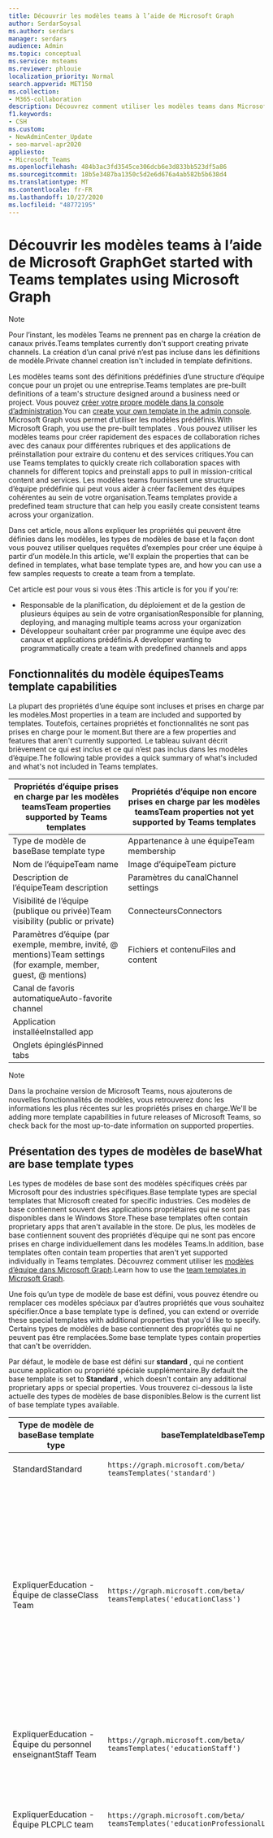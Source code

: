 ```yaml
---
title: Découvrir les modèles teams à l’aide de Microsoft Graph
author: SerdarSoysal
ms.author: serdars
manager: serdars
audience: Admin
ms.topic: conceptual
ms.service: msteams
ms.reviewer: phlouie
localization_priority: Normal
search.appverid: MET150
ms.collection:
- M365-collaboration
description: Découvrez comment utiliser les modèles teams dans Microsoft Graph pour créer des espaces de collaboration avec des canaux pour différentes rubriques et des applications de préinstallation pour fournir du contenu et des services.
f1.keywords:
- CSH
ms.custom:
- NewAdminCenter_Update
- seo-marvel-apr2020
appliesto:
- Microsoft Teams
ms.openlocfilehash: 484b3ac3fd3545ce306dcb6e3d833bb523df5a86
ms.sourcegitcommit: 18b5e3487ba1350c5d2e6d676a4ab582b5b638d4
ms.translationtype: MT
ms.contentlocale: fr-FR
ms.lasthandoff: 10/27/2020
ms.locfileid: "48772195"
---
```

# <a name="get-started-with-teams-templates-using-microsoft-graph"></a><span data-ttu-id="6ae0c-103">Découvrir les modèles teams à l’aide de Microsoft Graph</span><span class="sxs-lookup"><span data-stu-id="6ae0c-103">Get started with Teams templates using Microsoft Graph</span></span>

> [!NOTE]
> <span data-ttu-id="6ae0c-104">Pour l’instant, les modèles Teams ne prennent pas en charge la création de canaux privés.</span><span class="sxs-lookup"><span data-stu-id="6ae0c-104">Teams templates currently don't support creating private channels.</span></span> <span data-ttu-id="6ae0c-105">La création d’un canal privé n’est pas incluse dans les définitions de modèle.</span><span class="sxs-lookup"><span data-stu-id="6ae0c-105">Private channel creation isn't included in template definitions.</span></span>

<span data-ttu-id="6ae0c-106">Les modèles teams sont des définitions prédéfinies d’une structure d’équipe conçue pour un projet ou une entreprise.</span><span class="sxs-lookup"><span data-stu-id="6ae0c-106">Teams templates are pre-built definitions of a team's structure designed around a business need or project.</span></span> <span data-ttu-id="6ae0c-107">Vous pouvez [créer votre propre modèle dans la console d’administration](get-started-with-teams-templates-in-the-admin-console.md).</span><span class="sxs-lookup"><span data-stu-id="6ae0c-107">You can [create your own template in the admin console](get-started-with-teams-templates-in-the-admin-console.md).</span></span> <span data-ttu-id="6ae0c-108">Microsoft Graph vous permet d’utiliser les modèles prédéfinis.</span><span class="sxs-lookup"><span data-stu-id="6ae0c-108">With Microsoft Graph, you use the pre-built templates .</span></span> <span data-ttu-id="6ae0c-109">Vous pouvez utiliser les modèles teams pour créer rapidement des espaces de collaboration riches avec des canaux pour différentes rubriques et des applications de préinstallation pour extraire du contenu et des services critiques.</span><span class="sxs-lookup"><span data-stu-id="6ae0c-109">You can use Teams templates to quickly create rich collaboration spaces with channels for different topics and preinstall apps to pull in mission-critical content and services.</span></span> <span data-ttu-id="6ae0c-110">Les modèles teams fournissent une structure d’équipe prédéfinie qui peut vous aider à créer facilement des équipes cohérentes au sein de votre organisation.</span><span class="sxs-lookup"><span data-stu-id="6ae0c-110">Teams templates provide a predefined team structure that can help you easily create consistent teams across your organization.</span></span>

<span data-ttu-id="6ae0c-111">Dans cet article, nous allons expliquer les propriétés qui peuvent être définies dans les modèles, les types de modèles de base et la façon dont vous pouvez utiliser quelques requêtes d’exemples pour créer une équipe à partir d’un modèle.</span><span class="sxs-lookup"><span data-stu-id="6ae0c-111">In this article, we'll explain the properties that can be defined in templates, what base template types are, and how you can use a few samples requests to create a team from a template.</span></span>

<span data-ttu-id="6ae0c-112">Cet article est pour vous si vous êtes :</span><span class="sxs-lookup"><span data-stu-id="6ae0c-112">This article is for you if you're:</span></span>

- <span data-ttu-id="6ae0c-113">Responsable de la planification, du déploiement et de la gestion de plusieurs équipes au sein de votre organisation</span><span class="sxs-lookup"><span data-stu-id="6ae0c-113">Responsible for planning, deploying, and managing multiple teams across your organization</span></span><br>
- <span data-ttu-id="6ae0c-114">Développeur souhaitant créer par programme une équipe avec des canaux et applications prédéfinis.</span><span class="sxs-lookup"><span data-stu-id="6ae0c-114">A developer wanting to programmatically create a team with predefined channels and apps</span></span>

## <a name="teams-template-capabilities"></a><span data-ttu-id="6ae0c-115">Fonctionnalités du modèle équipes</span><span class="sxs-lookup"><span data-stu-id="6ae0c-115">Teams template capabilities</span></span>

<span data-ttu-id="6ae0c-116">La plupart des propriétés d’une équipe sont incluses et prises en charge par les modèles.</span><span class="sxs-lookup"><span data-stu-id="6ae0c-116">Most properties in a team are included and supported by templates.</span></span> <span data-ttu-id="6ae0c-117">Toutefois, certaines propriétés et fonctionnalités ne sont pas prises en charge pour le moment.</span><span class="sxs-lookup"><span data-stu-id="6ae0c-117">But there are a few properties and features that aren't currently supported.</span></span> <span data-ttu-id="6ae0c-118">Le tableau suivant décrit brièvement ce qui est inclus et ce qui n’est pas inclus dans les modèles d’équipe.</span><span class="sxs-lookup"><span data-stu-id="6ae0c-118">The following table provides a quick summary of what's included and what's not included in Teams templates.</span></span>

| <span data-ttu-id="6ae0c-119">**Propriétés d’équipe prises en charge par les modèles teams**</span><span class="sxs-lookup"><span data-stu-id="6ae0c-119">**Team properties supported by Teams templates**</span></span> | <span data-ttu-id="6ae0c-120">**Propriétés d’équipe non encore prises en charge par les modèles teams**</span><span class="sxs-lookup"><span data-stu-id="6ae0c-120">**Team properties not yet supported by Teams templates**</span></span> |
| ------------------------------------------------ | -------------------------------------------------------- |
| <span data-ttu-id="6ae0c-121">Type de modèle de base</span><span class="sxs-lookup"><span data-stu-id="6ae0c-121">Base template type</span></span> | <span data-ttu-id="6ae0c-122">Appartenance à une équipe</span><span class="sxs-lookup"><span data-stu-id="6ae0c-122">Team membership</span></span> |
| <span data-ttu-id="6ae0c-123">Nom de l’équipe</span><span class="sxs-lookup"><span data-stu-id="6ae0c-123">Team name</span></span> | <span data-ttu-id="6ae0c-124">Image d’équipe</span><span class="sxs-lookup"><span data-stu-id="6ae0c-124">Team picture</span></span> |
| <span data-ttu-id="6ae0c-125">Description de l’équipe</span><span class="sxs-lookup"><span data-stu-id="6ae0c-125">Team description</span></span> | <span data-ttu-id="6ae0c-126">Paramètres du canal</span><span class="sxs-lookup"><span data-stu-id="6ae0c-126">Channel settings</span></span> |
| <span data-ttu-id="6ae0c-127">Visibilité de l’équipe (publique ou privée)</span><span class="sxs-lookup"><span data-stu-id="6ae0c-127">Team visibility (public or private)</span></span> | <span data-ttu-id="6ae0c-128">Connecteurs</span><span class="sxs-lookup"><span data-stu-id="6ae0c-128">Connectors</span></span> |
| <span data-ttu-id="6ae0c-129">Paramètres d’équipe (par exemple, membre, invité, @ mentions)</span><span class="sxs-lookup"><span data-stu-id="6ae0c-129">Team settings (for example, member, guest, @ mentions)</span></span> | <span data-ttu-id="6ae0c-130">Fichiers et contenu</span><span class="sxs-lookup"><span data-stu-id="6ae0c-130">Files and content</span></span> |
| <span data-ttu-id="6ae0c-131">Canal de favoris automatique</span><span class="sxs-lookup"><span data-stu-id="6ae0c-131">Auto-favorite channel</span></span> | |
| <span data-ttu-id="6ae0c-132">Application installée</span><span class="sxs-lookup"><span data-stu-id="6ae0c-132">Installed app</span></span> | |
| <span data-ttu-id="6ae0c-133">Onglets épinglés</span><span class="sxs-lookup"><span data-stu-id="6ae0c-133">Pinned tabs</span></span> | |

> [!NOTE]
> <span data-ttu-id="6ae0c-134">Dans la prochaine version de Microsoft Teams, nous ajouterons de nouvelles fonctionnalités de modèles, vous retrouverez donc les informations les plus récentes sur les propriétés prises en charge.</span><span class="sxs-lookup"><span data-stu-id="6ae0c-134">We'll be adding more template capabilities in future releases of Microsoft Teams, so check back for the most up-to-date information on supported properties.</span></span>

## <a name="what-are-base-template-types"></a><span data-ttu-id="6ae0c-135">Présentation des types de modèles de base</span><span class="sxs-lookup"><span data-stu-id="6ae0c-135">What are base template types</span></span>

<span data-ttu-id="6ae0c-136">Les types de modèles de base sont des modèles spécifiques créés par Microsoft pour des industries spécifiques.</span><span class="sxs-lookup"><span data-stu-id="6ae0c-136">Base template types are special templates that Microsoft created for specific industries.</span></span> <span data-ttu-id="6ae0c-137">Ces modèles de base contiennent souvent des applications propriétaires qui ne sont pas disponibles dans le Windows Store.</span><span class="sxs-lookup"><span data-stu-id="6ae0c-137">These base templates often contain proprietary apps that aren't available in the store.</span></span> <span data-ttu-id="6ae0c-138">De plus, les modèles de base contiennent souvent des propriétés d’équipe qui ne sont pas encore prises en charge individuellement dans les modèles Teams.</span><span class="sxs-lookup"><span data-stu-id="6ae0c-138">In addition, base templates often contain team properties that aren't yet supported individually in Teams templates.</span></span> <span data-ttu-id="6ae0c-139">Découvrez comment utiliser les [modèles d’équipe dans Microsoft Graph](get-started-with-teams-templates.md).</span><span class="sxs-lookup"><span data-stu-id="6ae0c-139">Learn how to use the [team templates in Microsoft Graph](get-started-with-teams-templates.md).</span></span>

<span data-ttu-id="6ae0c-140">Une fois qu’un type de modèle de base est défini, vous pouvez étendre ou remplacer ces modèles spéciaux par d’autres propriétés que vous souhaitez spécifier.</span><span class="sxs-lookup"><span data-stu-id="6ae0c-140">Once a base template type is defined, you can extend or override these special templates with additional properties that you'd like to specify.</span></span> <span data-ttu-id="6ae0c-141">Certains types de modèles de base contiennent des propriétés qui ne peuvent pas être remplacées.</span><span class="sxs-lookup"><span data-stu-id="6ae0c-141">Some base template types contain properties that can't be overridden.</span></span>

<span data-ttu-id="6ae0c-142">Par défaut, le modèle de base est défini sur **standard** , qui ne contient aucune application ou propriété spéciale supplémentaire.</span><span class="sxs-lookup"><span data-stu-id="6ae0c-142">By default the base template is set to **Standard** , which doesn't contain any additional proprietary apps or special properties.</span></span> <span data-ttu-id="6ae0c-143">Vous trouverez ci-dessous la liste actuelle des types de modèles de base disponibles.</span><span class="sxs-lookup"><span data-stu-id="6ae0c-143">Below is the current list of base template types available.</span></span>

| <span data-ttu-id="6ae0c-144">Type de modèle de base</span><span class="sxs-lookup"><span data-stu-id="6ae0c-144">Base template type</span></span> | <span data-ttu-id="6ae0c-145">baseTemplateId</span><span class="sxs-lookup"><span data-stu-id="6ae0c-145">baseTemplateId</span></span> | <span data-ttu-id="6ae0c-146">Propriétés fournies avec ce modèle de base</span><span class="sxs-lookup"><span data-stu-id="6ae0c-146">Properties that come with this base template</span></span> |
| ------------------ | -------------- | ----------------------------------------------------- |
| <span data-ttu-id="6ae0c-147">Standard</span><span class="sxs-lookup"><span data-stu-id="6ae0c-147">Standard</span></span> | `https://graph.microsoft.com/beta/`<br>`teamsTemplates('standard')` | <span data-ttu-id="6ae0c-148">Aucune application et aucune propriété supplémentaires</span><span class="sxs-lookup"><span data-stu-id="6ae0c-148">No additional apps and properties</span></span> |
| <span data-ttu-id="6ae0c-149">Expliquer</span><span class="sxs-lookup"><span data-stu-id="6ae0c-149">Education -</span></span><br><span data-ttu-id="6ae0c-150">Équipe de classe</span><span class="sxs-lookup"><span data-stu-id="6ae0c-150">Class Team</span></span> | `https://graph.microsoft.com/beta/`<br>`teamsTemplates('educationClass')` | <span data-ttu-id="6ae0c-151">Logiciels</span><span class="sxs-lookup"><span data-stu-id="6ae0c-151">Apps:</span></span><ul><li><span data-ttu-id="6ae0c-152">Bloc-notes OneNote pour la classe (épinglé à l’onglet **général** )</span><span class="sxs-lookup"><span data-stu-id="6ae0c-152">OneNote Class Notebook (pinned to the **General** tab)</span></span> </li><li><span data-ttu-id="6ae0c-153">Application devoirs (épinglée à l’onglet **général** )</span><span class="sxs-lookup"><span data-stu-id="6ae0c-153">Assignments app (pinned to the **General** tab)</span></span></li></ul> <span data-ttu-id="6ae0c-154">Propriétés d’équipe :</span><span class="sxs-lookup"><span data-stu-id="6ae0c-154">Team properties:</span></span><ul><li><span data-ttu-id="6ae0c-155">Visibilité de l’équipe définie sur **HiddenMembership** (ne peut pas être substitué)</span><span class="sxs-lookup"><span data-stu-id="6ae0c-155">Team visibility set to **HiddenMembership** (cannot be overridden)</span></span></li></ul> |
| <span data-ttu-id="6ae0c-156">Expliquer</span><span class="sxs-lookup"><span data-stu-id="6ae0c-156">Education -</span></span><br><span data-ttu-id="6ae0c-157">Équipe du personnel enseignant</span><span class="sxs-lookup"><span data-stu-id="6ae0c-157">Staff Team</span></span> | `https://graph.microsoft.com/beta/`<br>`teamsTemplates('educationStaff')` | <span data-ttu-id="6ae0c-158">Logiciels</span><span class="sxs-lookup"><span data-stu-id="6ae0c-158">Apps:</span></span><ul><li><span data-ttu-id="6ae0c-159">Carnet de notes OneNote du personnel enseignant (ajouté à l’onglet **général** )</span><span class="sxs-lookup"><span data-stu-id="6ae0c-159">OneNote Staff Notebook (pinned to the **General** tab)</span></span></li></ul> |
|<span data-ttu-id="6ae0c-160">Expliquer</span><span class="sxs-lookup"><span data-stu-id="6ae0c-160">Education -</span></span><br><span data-ttu-id="6ae0c-161">Équipe PLC</span><span class="sxs-lookup"><span data-stu-id="6ae0c-161">PLC team</span></span> |`https://graph.microsoft.com/beta/`<br>`teamsTemplates('educationProfessionalLearningCommunity')` | <span data-ttu-id="6ae0c-162">Logiciels</span><span class="sxs-lookup"><span data-stu-id="6ae0c-162">Apps:</span></span><ul><li><span data-ttu-id="6ae0c-163">Bloc-notes OneNote PLC (épinglé à l’onglet **général** )</span><span class="sxs-lookup"><span data-stu-id="6ae0c-163">OneNote PLC Notebook (pinned to the **General** tab)</span></span></ul></li>|
| <span data-ttu-id="6ae0c-164">Revendeur</span><span class="sxs-lookup"><span data-stu-id="6ae0c-164">Retail -</span></span><br><span data-ttu-id="6ae0c-165">Boutique d’applications</span><span class="sxs-lookup"><span data-stu-id="6ae0c-165">Store</span></span> | `https://graph.microsoft.com/beta/`<br>`teamsTemplates('retailStore')` | <span data-ttu-id="6ae0c-166">Canaux</span><span class="sxs-lookup"><span data-stu-id="6ae0c-166">Channels:</span></span><ul><li><span data-ttu-id="6ae0c-167">Remise du Shift</span><span class="sxs-lookup"><span data-stu-id="6ae0c-167">Shift handoff</span></span></li><li><span data-ttu-id="6ae0c-168">LMS</span><span class="sxs-lookup"><span data-stu-id="6ae0c-168">Learning</span></span></li></ul><span data-ttu-id="6ae0c-169">Propriétés d’équipe</span><span class="sxs-lookup"><span data-stu-id="6ae0c-169">Team properties</span></span><ul><li><span data-ttu-id="6ae0c-170">Visibilité de l’équipe définie sur publique</span><span class="sxs-lookup"><span data-stu-id="6ae0c-170">Team visibility set to Public</span></span></li></ul><span data-ttu-id="6ae0c-171">Autorisations des membres</span><span class="sxs-lookup"><span data-stu-id="6ae0c-171">Member permissions</span></span><ul><li><span data-ttu-id="6ae0c-172">Empêcher les membres de créer, de mettre à jour ou de supprimer des canaux</span><span class="sxs-lookup"><span data-stu-id="6ae0c-172">Prevent members from creating, updating, or removing channels</span></span></li><li><span data-ttu-id="6ae0c-173">Empêcher les membres d’ajouter ou de supprimer des applications</span><span class="sxs-lookup"><span data-stu-id="6ae0c-173">Prevent members from adding or removing apps</span></span></li><li><span data-ttu-id="6ae0c-174">Empêcher les membres de créer, de mettre à jour ou de supprimer des connecteurs</span><span class="sxs-lookup"><span data-stu-id="6ae0c-174">Prevent members from creating, updating, or removing connectors</span></span></li></ul> |
| <span data-ttu-id="6ae0c-175">Revendeur</span><span class="sxs-lookup"><span data-stu-id="6ae0c-175">Retail -</span></span><br><span data-ttu-id="6ae0c-176">Collaboration avec les responsables</span><span class="sxs-lookup"><span data-stu-id="6ae0c-176">Manager collaboration</span></span> | `https://graph.microsoft.com/beta/`<br>`teamsTemplates('retailManagerCollaboration')` | <span data-ttu-id="6ae0c-177">Canaux</span><span class="sxs-lookup"><span data-stu-id="6ae0c-177">Channels:</span></span><ul><li><span data-ttu-id="6ae0c-178">LMS</span><span class="sxs-lookup"><span data-stu-id="6ae0c-178">Learning</span></span></li><li><span data-ttu-id="6ae0c-179">Opérations</span><span class="sxs-lookup"><span data-stu-id="6ae0c-179">Operations</span></span></li></ul><span data-ttu-id="6ae0c-180">Propriétés d’équipe :</span><span class="sxs-lookup"><span data-stu-id="6ae0c-180">Team properties:</span></span><ul><li><span data-ttu-id="6ae0c-181">Visibilité de l’équipe définie sur privée</span><span class="sxs-lookup"><span data-stu-id="6ae0c-181">Team visibility set to Private</span></span></li></ul><span data-ttu-id="6ae0c-182">Autorisations des membres :</span><span class="sxs-lookup"><span data-stu-id="6ae0c-182">Member permissions:</span></span><ul><li><span data-ttu-id="6ae0c-183">Empêcher les membres de créer, de mettre à jour ou de supprimer des canaux</span><span class="sxs-lookup"><span data-stu-id="6ae0c-183">Prevent members from creating, updating, or removing channels</span></span></li><li><span data-ttu-id="6ae0c-184">Empêcher les membres d’ajouter ou de supprimer des applications</span><span class="sxs-lookup"><span data-stu-id="6ae0c-184">Prevent members from adding or removing apps</span></span></li><li><span data-ttu-id="6ae0c-185">Empêcher les membres de créer, de mettre à jour ou de supprimer des connecteurs</span><span class="sxs-lookup"><span data-stu-id="6ae0c-185">Prevent members from creating, updating, or removing connectors</span></span></li></ul>|
| <span data-ttu-id="6ae0c-186">Organisme</span><span class="sxs-lookup"><span data-stu-id="6ae0c-186">Healthcare -</span></span><br><span data-ttu-id="6ae0c-187">Rétrocompatibles</span><span class="sxs-lookup"><span data-stu-id="6ae0c-187">Ward</span></span> |`https://graph.microsoft.com/beta/`<br>`teamsTemplates('healthcareWard')` |<span data-ttu-id="6ae0c-188">Canaux</span><span class="sxs-lookup"><span data-stu-id="6ae0c-188">Channels:</span></span> <ul><li><span data-ttu-id="6ae0c-189">Annonces\*</span><span class="sxs-lookup"><span data-stu-id="6ae0c-189">Announcements\*</span></span></li><li><span data-ttu-id="6ae0c-190">Huddles\*</span><span class="sxs-lookup"><span data-stu-id="6ae0c-190">Huddles\*</span></span></li><li><span data-ttu-id="6ae0c-191">Négative</span><span class="sxs-lookup"><span data-stu-id="6ae0c-191">Rounds</span></span></li><li><span data-ttu-id="6ae0c-192">Spécifient\*</span><span class="sxs-lookup"><span data-stu-id="6ae0c-192">Staffing\*</span></span></li><li><span data-ttu-id="6ae0c-193">Formation\*</span><span class="sxs-lookup"><span data-stu-id="6ae0c-193">Training\*</span></span></li></ul><span data-ttu-id="6ae0c-194">\*Canaux favoris automatiquement</span><span class="sxs-lookup"><span data-stu-id="6ae0c-194">\*Auto-favorited channels</span></span> |
|<span data-ttu-id="6ae0c-195">Organisme</span><span class="sxs-lookup"><span data-stu-id="6ae0c-195">Healthcare -</span></span><br><span data-ttu-id="6ae0c-196">Hôpital</span><span class="sxs-lookup"><span data-stu-id="6ae0c-196">Hospital</span></span> | `https://graph.microsoft.com/beta/`<br>`teamsTemplates('healthcareHospital')` |<span data-ttu-id="6ae0c-197">Canaux</span><span class="sxs-lookup"><span data-stu-id="6ae0c-197">Channels:</span></span><ul><li><span data-ttu-id="6ae0c-198">Annonces\*</span><span class="sxs-lookup"><span data-stu-id="6ae0c-198">Announcements\*</span></span></li><li><span data-ttu-id="6ae0c-199">Conformité\*</span><span class="sxs-lookup"><span data-stu-id="6ae0c-199">Compliance\*</span></span></li><li><span data-ttu-id="6ae0c-200">Privatives de Troie</span><span class="sxs-lookup"><span data-stu-id="6ae0c-200">Custodial</span></span></li><li><span data-ttu-id="6ae0c-201">Ressources humaines</span><span class="sxs-lookup"><span data-stu-id="6ae0c-201">Human Resources</span></span></li></li><li><span data-ttu-id="6ae0c-202">Pharmaceutiques</span><span class="sxs-lookup"><span data-stu-id="6ae0c-202">Pharmacy</span></span></li></ul><span data-ttu-id="6ae0c-203">\*Canal avec favoris automatique</span><span class="sxs-lookup"><span data-stu-id="6ae0c-203">\*Auto-favorited channel</span></span>|
|||


<span data-ttu-id="6ae0c-204">Utilisez les modèles suivants pour créer des équipes dans le client Microsoft Teams, ainsi que dans Microsoft Graph.</span><span class="sxs-lookup"><span data-stu-id="6ae0c-204">Use the following templates to create teams in both the Teams client as well as Microsoft Graph.</span></span>


| <span data-ttu-id="6ae0c-205">Type de modèle de base</span><span class="sxs-lookup"><span data-stu-id="6ae0c-205">Base template type</span></span> | <span data-ttu-id="6ae0c-206">baseTemplateId</span><span class="sxs-lookup"><span data-stu-id="6ae0c-206">baseTemplateId</span></span> | <span data-ttu-id="6ae0c-207">Propriétés fournies avec ce modèle de base</span><span class="sxs-lookup"><span data-stu-id="6ae0c-207">Properties that come with this base template</span></span> |
| ------------------ | -------------- | ----------------------------------------------------- |
| <span data-ttu-id="6ae0c-208">Adopter Office 365</span><span class="sxs-lookup"><span data-stu-id="6ae0c-208">Adopt Office 365</span></span> |`com.microsoft.teams.template.`<br>`AdoptOffice365`|  <span data-ttu-id="6ae0c-209">Canaux</span><span class="sxs-lookup"><span data-stu-id="6ae0c-209">Channels:</span></span> <ul><li><span data-ttu-id="6ae0c-210">Général</span><span class="sxs-lookup"><span data-stu-id="6ae0c-210">General</span></span></li> <li><span data-ttu-id="6ae0c-211">Annonces</span><span class="sxs-lookup"><span data-stu-id="6ae0c-211">Announcements</span></span></li> <li><span data-ttu-id="6ae0c-212">Coin des champions</span><span class="sxs-lookup"><span data-stu-id="6ae0c-212">Champions corner</span></span></li> <li><span data-ttu-id="6ae0c-213">Formulaires d’équipe</span><span class="sxs-lookup"><span data-stu-id="6ae0c-213">Team forms</span></span></li></ul> <span data-ttu-id="6ae0c-214">Logiciels</span><span class="sxs-lookup"><span data-stu-id="6ae0c-214">Apps:</span></span> <ul><li><span data-ttu-id="6ae0c-215">Wiki</span><span class="sxs-lookup"><span data-stu-id="6ae0c-215">Wiki</span></span></li>  <li><span data-ttu-id="6ae0c-216">Calendrier</span><span class="sxs-lookup"><span data-stu-id="6ae0c-216">Calendar</span></span></li> |
| <span data-ttu-id="6ae0c-217">Gérer un projet</span><span class="sxs-lookup"><span data-stu-id="6ae0c-217">Manage a project</span></span> |`com.microsoft.teams.template.`<br>`ManageAProject`| <span data-ttu-id="6ae0c-218">Canaux</span><span class="sxs-lookup"><span data-stu-id="6ae0c-218">Channels:</span></span> <ul><li><span data-ttu-id="6ae0c-219">Général</span><span class="sxs-lookup"><span data-stu-id="6ae0c-219">General</span></span></li> <li><span data-ttu-id="6ae0c-220">Annonces</span><span class="sxs-lookup"><span data-stu-id="6ae0c-220">Announcements</span></span></li> <li><span data-ttu-id="6ae0c-221">Ressources</span><span class="sxs-lookup"><span data-stu-id="6ae0c-221">Resources</span></span></li> <li><span data-ttu-id="6ae0c-222">Planification</span><span class="sxs-lookup"><span data-stu-id="6ae0c-222">Planning</span></span></li></ul> <span data-ttu-id="6ae0c-223">Logiciels</span><span class="sxs-lookup"><span data-stu-id="6ae0c-223">Apps:</span></span><ul><li><span data-ttu-id="6ae0c-224">Wiki</span><span class="sxs-lookup"><span data-stu-id="6ae0c-224">Wiki</span></span></li><li><span data-ttu-id="6ae0c-225">OneNote</span><span class="sxs-lookup"><span data-stu-id="6ae0c-225">OneNote</span></span></li></ul> |
| <span data-ttu-id="6ae0c-226">Gérer un événement</span><span class="sxs-lookup"><span data-stu-id="6ae0c-226">Manage an event</span></span>|`com.microsoft.teams.template.`<br>`ManageAnEvent` | <span data-ttu-id="6ae0c-227">Canaux</span><span class="sxs-lookup"><span data-stu-id="6ae0c-227">Channels:</span></span> <ul><li><span data-ttu-id="6ae0c-228">Général</span><span class="sxs-lookup"><span data-stu-id="6ae0c-228">General</span></span></li> <li><span data-ttu-id="6ae0c-229">Annonces</span><span class="sxs-lookup"><span data-stu-id="6ae0c-229">Announcements</span></span></li> <li><span data-ttu-id="6ae0c-230">Budget</span><span class="sxs-lookup"><span data-stu-id="6ae0c-230">Budget</span></span></li> <li><span data-ttu-id="6ae0c-231">Contenu</span><span class="sxs-lookup"><span data-stu-id="6ae0c-231">Content</span></span></li><li><span data-ttu-id="6ae0c-232">Logistique</span><span class="sxs-lookup"><span data-stu-id="6ae0c-232">Logistics</span></span></li> <li><span data-ttu-id="6ae0c-233">Planification</span><span class="sxs-lookup"><span data-stu-id="6ae0c-233">Planning</span></span></li> <li> <span data-ttu-id="6ae0c-234">Marketing et PR</span><span class="sxs-lookup"><span data-stu-id="6ae0c-234">Marketing and PR</span></span></li></ul> <span data-ttu-id="6ae0c-235">Logiciels</span><span class="sxs-lookup"><span data-stu-id="6ae0c-235">Apps:</span></span><ul><li><span data-ttu-id="6ae0c-236">Wiki</span><span class="sxs-lookup"><span data-stu-id="6ae0c-236">Wiki</span></span></li><li><span data-ttu-id="6ae0c-237">Associates</span><span class="sxs-lookup"><span data-stu-id="6ae0c-237">Website</span></span></li> <li><span data-ttu-id="6ae0c-238">YouTube</span><span class="sxs-lookup"><span data-stu-id="6ae0c-238">YouTube</span></span></li> <li><span data-ttu-id="6ae0c-239">Planificateur</span><span class="sxs-lookup"><span data-stu-id="6ae0c-239">Planner</span></span></li> <li><span data-ttu-id="6ae0c-240">OneNote</span><span class="sxs-lookup"><span data-stu-id="6ae0c-240">OneNote</span></span></li></ul> |
|<span data-ttu-id="6ae0c-241">Utilisateurs intégrés</span><span class="sxs-lookup"><span data-stu-id="6ae0c-241">Onboard employees</span></span>|`com.microsoft.teams.template.`<br>`OnboardEmployees` | <span data-ttu-id="6ae0c-242">Canaux</span><span class="sxs-lookup"><span data-stu-id="6ae0c-242">Channels:</span></span> <ul><li><span data-ttu-id="6ae0c-243">Général</span><span class="sxs-lookup"><span data-stu-id="6ae0c-243">General</span></span></li> <li><span data-ttu-id="6ae0c-244">Annonces</span><span class="sxs-lookup"><span data-stu-id="6ae0c-244">Announcements</span></span></li> <li><span data-ttu-id="6ae0c-245">Discussions des employés</span><span class="sxs-lookup"><span data-stu-id="6ae0c-245">Employee chat</span></span></li> <li><span data-ttu-id="6ae0c-246">Formation</span><span class="sxs-lookup"><span data-stu-id="6ae0c-246">Training</span></span></li></ul><span data-ttu-id="6ae0c-247">Logiciels</span><span class="sxs-lookup"><span data-stu-id="6ae0c-247">Apps:</span></span><ul><li><span data-ttu-id="6ae0c-248">Wiki</span><span class="sxs-lookup"><span data-stu-id="6ae0c-248">Wiki</span></span></li><li><span data-ttu-id="6ae0c-249">Civile</span><span class="sxs-lookup"><span data-stu-id="6ae0c-249">Communities</span></span></li></ul>|
|<span data-ttu-id="6ae0c-250">Organiser le support technique</span><span class="sxs-lookup"><span data-stu-id="6ae0c-250">Organize help desk</span></span>| `com.microsoft.teams.template.`<br>`OrganizeHelpDesk`|<span data-ttu-id="6ae0c-251">Canaux</span><span class="sxs-lookup"><span data-stu-id="6ae0c-251">Channels:</span></span><ul><li><span data-ttu-id="6ae0c-252">Général</span><span class="sxs-lookup"><span data-stu-id="6ae0c-252">General</span></span></li><li><span data-ttu-id="6ae0c-253">Annonces</span><span class="sxs-lookup"><span data-stu-id="6ae0c-253">Announcements</span></span></li><li><span data-ttu-id="6ae0c-254">FAQ</span><span class="sxs-lookup"><span data-stu-id="6ae0c-254">FAQ</span></span></li></ul><span data-ttu-id="6ae0c-255">Logiciels</span><span class="sxs-lookup"><span data-stu-id="6ae0c-255">Apps:</span></span><ul><li><span data-ttu-id="6ae0c-256">Wiki</span><span class="sxs-lookup"><span data-stu-id="6ae0c-256">Wiki</span></span></li><li><span data-ttu-id="6ae0c-257">OneNote</span><span class="sxs-lookup"><span data-stu-id="6ae0c-257">OneNote</span></span></li></ul> |
| <span data-ttu-id="6ae0c-258">Collaborer sur les soins du patient</span><span class="sxs-lookup"><span data-stu-id="6ae0c-258">Collaborate on patient care</span></span>| `healthcareWard `| <span data-ttu-id="6ae0c-259">Canaux</span><span class="sxs-lookup"><span data-stu-id="6ae0c-259">Channels:</span></span><ul><li><span data-ttu-id="6ae0c-260">Général</span><span class="sxs-lookup"><span data-stu-id="6ae0c-260">General</span></span></li><li><span data-ttu-id="6ae0c-261">Annonces</span><span class="sxs-lookup"><span data-stu-id="6ae0c-261">Announcements</span></span></li><li><span data-ttu-id="6ae0c-262">Huddles</span><span class="sxs-lookup"><span data-stu-id="6ae0c-262">Huddles</span></span></li><li><span data-ttu-id="6ae0c-263">Négative</span><span class="sxs-lookup"><span data-stu-id="6ae0c-263">Rounds</span></span></li><li><span data-ttu-id="6ae0c-264">Spécifient</span><span class="sxs-lookup"><span data-stu-id="6ae0c-264">Staffing</span></span></li><li><span data-ttu-id="6ae0c-265">Formation</span><span class="sxs-lookup"><span data-stu-id="6ae0c-265">Training</span></span></li></ul> <span data-ttu-id="6ae0c-266">Logiciels</span><span class="sxs-lookup"><span data-stu-id="6ae0c-266">Apps:</span></span> <ul><li><span data-ttu-id="6ae0c-267">Wiki</span><span class="sxs-lookup"><span data-stu-id="6ae0c-267">Wiki</span></span></li>|
| <span data-ttu-id="6ae0c-268">Collaborer sur une crise générale ou un événement</span><span class="sxs-lookup"><span data-stu-id="6ae0c-268">Collaborate on global crisis or event</span></span> |`com.microsoft.teams.template.`<br>`CollaborateOnAGlobalCrisisOrEvent`| <span data-ttu-id="6ae0c-269">Canaux</span><span class="sxs-lookup"><span data-stu-id="6ae0c-269">Channels:</span></span> <ul><li><span data-ttu-id="6ae0c-270">Général</span><span class="sxs-lookup"><span data-stu-id="6ae0c-270">General</span></span><li><span data-ttu-id="6ae0c-271">Annonces</span><span class="sxs-lookup"><span data-stu-id="6ae0c-271">Announcements</span></span></li><li><span data-ttu-id="6ae0c-272">Actualité du monde</span><span class="sxs-lookup"><span data-stu-id="6ae0c-272">World news</span></span></li><li><span data-ttu-id="6ae0c-273">Continuité de l’activité</span><span class="sxs-lookup"><span data-stu-id="6ae0c-273">Business continuity</span></span></li><li><span data-ttu-id="6ae0c-274">Travail distant</span><span class="sxs-lookup"><span data-stu-id="6ae0c-274">Remote working</span></span></li><li><span data-ttu-id="6ae0c-275">Commes internes</span><span class="sxs-lookup"><span data-stu-id="6ae0c-275">Internal comms</span></span></li><li><span data-ttu-id="6ae0c-276">Commes externes</span><span class="sxs-lookup"><span data-stu-id="6ae0c-276">External comms</span></span></li><li><span data-ttu-id="6ae0c-277">Réclamations de clients</span><span class="sxs-lookup"><span data-stu-id="6ae0c-277">Customer complaints</span></span></li><li><span data-ttu-id="6ae0c-278">Complimenter</span><span class="sxs-lookup"><span data-stu-id="6ae0c-278">Kudos</span></span></li><li><span data-ttu-id="6ae0c-279">Mise à jour de la direction</span><span class="sxs-lookup"><span data-stu-id="6ae0c-279">Executive update</span></span></li></ul><span data-ttu-id="6ae0c-280">Logiciels</span><span class="sxs-lookup"><span data-stu-id="6ae0c-280">Apps:</span></span> <ul><li><span data-ttu-id="6ae0c-281">Éloge</span><span class="sxs-lookup"><span data-stu-id="6ae0c-281">Praise</span></span></li><li><span data-ttu-id="6ae0c-282">Wiki</span><span class="sxs-lookup"><span data-stu-id="6ae0c-282">Wiki</span></span></li><li><span data-ttu-id="6ae0c-283">Associates</span><span class="sxs-lookup"><span data-stu-id="6ae0c-283">Website</span></span></li></ul>|
|<span data-ttu-id="6ae0c-284">Collaborer au sein d’une succursale bancaire</span><span class="sxs-lookup"><span data-stu-id="6ae0c-284">Collaborate within a bank branch</span></span>| `com.microsoft.teams.template.`<br>`CollaborateWithinABankBranch `|<span data-ttu-id="6ae0c-285">Canaux</span><span class="sxs-lookup"><span data-stu-id="6ae0c-285">Channels:</span></span> <ul><li><span data-ttu-id="6ae0c-286">Général</span><span class="sxs-lookup"><span data-stu-id="6ae0c-286">General</span></span><li><span data-ttu-id="6ae0c-287">Annonces</span><span class="sxs-lookup"><span data-stu-id="6ae0c-287">Announcements</span></span></li><li><span data-ttu-id="6ae0c-288">Huddles</span><span class="sxs-lookup"><span data-stu-id="6ae0c-288">Huddles</span></span></li><li><span data-ttu-id="6ae0c-289">Réunions des clients</span><span class="sxs-lookup"><span data-stu-id="6ae0c-289">Customer meetings</span></span></li><li><span data-ttu-id="6ae0c-290">Conseils</span><span class="sxs-lookup"><span data-stu-id="6ae0c-290">Coaching</span></span></li><li><span data-ttu-id="6ae0c-291">Développement de compétences</span><span class="sxs-lookup"><span data-stu-id="6ae0c-291">Skills development</span></span></li><li><span data-ttu-id="6ae0c-292">Traitement des prêts</span><span class="sxs-lookup"><span data-stu-id="6ae0c-292">Loan processing</span></span></li><li><span data-ttu-id="6ae0c-293">Réclamations de clients</span><span class="sxs-lookup"><span data-stu-id="6ae0c-293">Customer complaints</span></span></li><li><span data-ttu-id="6ae0c-294">Complimenter</span><span class="sxs-lookup"><span data-stu-id="6ae0c-294">Kudos</span></span></li><li><span data-ttu-id="6ae0c-295">Outils amusants</span><span class="sxs-lookup"><span data-stu-id="6ae0c-295">Fun stuff</span></span></li><li><span data-ttu-id="6ae0c-296">Conformité</span><span class="sxs-lookup"><span data-stu-id="6ae0c-296">Compliance</span></span></li></ul>|
|<span data-ttu-id="6ae0c-297">Coordonnées de la réponse d’incident</span><span class="sxs-lookup"><span data-stu-id="6ae0c-297">Coordinate incident response</span></span>| `com.microsoft.teams.template.`<br>`CoordinateIncidentResponse`|<span data-ttu-id="6ae0c-298">Canaux</span><span class="sxs-lookup"><span data-stu-id="6ae0c-298">Channels:</span></span> <ul><li><span data-ttu-id="6ae0c-299">Général</span><span class="sxs-lookup"><span data-stu-id="6ae0c-299">General</span></span><li><span data-ttu-id="6ae0c-300">Annonces</span><span class="sxs-lookup"><span data-stu-id="6ae0c-300">Announcements</span></span></li><li><span data-ttu-id="6ae0c-301">Logistique</span><span class="sxs-lookup"><span data-stu-id="6ae0c-301">Logistics</span></span></li><li><span data-ttu-id="6ae0c-302">Planification</span><span class="sxs-lookup"><span data-stu-id="6ae0c-302">Planning</span></span></li><li><span data-ttu-id="6ae0c-303">Restaurer</span><span class="sxs-lookup"><span data-stu-id="6ae0c-303">Recovery</span></span></li><li><span data-ttu-id="6ae0c-304">Examiné</span><span class="sxs-lookup"><span data-stu-id="6ae0c-304">Urgent</span></span></li></ul> <span data-ttu-id="6ae0c-305">Logiciels</span><span class="sxs-lookup"><span data-stu-id="6ae0c-305">Apps:</span></span> <ul><li><span data-ttu-id="6ae0c-306">Wiki</span><span class="sxs-lookup"><span data-stu-id="6ae0c-306">Wiki</span></span></li><li><span data-ttu-id="6ae0c-307">Excel</span><span class="sxs-lookup"><span data-stu-id="6ae0c-307">Excel</span></span></li><li><span data-ttu-id="6ae0c-308">OneNote</span><span class="sxs-lookup"><span data-stu-id="6ae0c-308">OneNote</span></span></li><li><span data-ttu-id="6ae0c-309">SharePoint</span><span class="sxs-lookup"><span data-stu-id="6ae0c-309">SharePoint</span></span></li><li><span data-ttu-id="6ae0c-310">Planificateur</span><span class="sxs-lookup"><span data-stu-id="6ae0c-310">Planner</span></span></li></ul>|
|<span data-ttu-id="6ae0c-311">Hôpital</span><span class="sxs-lookup"><span data-stu-id="6ae0c-311">Hospital</span></span>| <span data-ttu-id="6ae0c-312">`healthcareHospita`compt</span><span class="sxs-lookup"><span data-stu-id="6ae0c-312">`healthcareHospita`l</span></span> |<span data-ttu-id="6ae0c-313">Canaux</span><span class="sxs-lookup"><span data-stu-id="6ae0c-313">Channels:</span></span> <ul><li><span data-ttu-id="6ae0c-314">Général</span><span class="sxs-lookup"><span data-stu-id="6ae0c-314">General</span></span><li><span data-ttu-id="6ae0c-315">Annonces</span><span class="sxs-lookup"><span data-stu-id="6ae0c-315">Announcements</span></span></li><li><span data-ttu-id="6ae0c-316">Conformité</span><span class="sxs-lookup"><span data-stu-id="6ae0c-316">Compliance</span></span></li><li><span data-ttu-id="6ae0c-317">Privatives de Troie</span><span class="sxs-lookup"><span data-stu-id="6ae0c-317">Custodial</span></span></li><li><span data-ttu-id="6ae0c-318">Ressources humaines</span><span class="sxs-lookup"><span data-stu-id="6ae0c-318">Human resources</span></span></li><li><span data-ttu-id="6ae0c-319">Pharmaceutiques</span><span class="sxs-lookup"><span data-stu-id="6ae0c-319">Pharmacy</span></span></li></ul> <span data-ttu-id="6ae0c-320">Logiciels</span><span class="sxs-lookup"><span data-stu-id="6ae0c-320">Apps:</span></span> <ul><li><span data-ttu-id="6ae0c-321">Wiki</span><span class="sxs-lookup"><span data-stu-id="6ae0c-321">Wiki</span></span></li></ul>|
|<span data-ttu-id="6ae0c-322">Organiser un Store</span><span class="sxs-lookup"><span data-stu-id="6ae0c-322">Organize a store</span></span>| `retailStore` |<span data-ttu-id="6ae0c-323">Canaux</span><span class="sxs-lookup"><span data-stu-id="6ae0c-323">Channels:</span></span> <ul><li><span data-ttu-id="6ae0c-324">Général</span><span class="sxs-lookup"><span data-stu-id="6ae0c-324">General</span></span><li><span data-ttu-id="6ae0c-325">Remise du Shift</span><span class="sxs-lookup"><span data-stu-id="6ae0c-325">Shift handoff</span></span></li><li><span data-ttu-id="6ae0c-326">LMS</span><span class="sxs-lookup"><span data-stu-id="6ae0c-326">Learning</span></span></li></ul> <span data-ttu-id="6ae0c-327">Logiciels</span><span class="sxs-lookup"><span data-stu-id="6ae0c-327">Apps:</span></span> <ul><li><span data-ttu-id="6ae0c-328">Wiki</span><span class="sxs-lookup"><span data-stu-id="6ae0c-328">Wiki</span></span></li></ul>|
|<span data-ttu-id="6ae0c-329">Qualité et sécurité</span><span class="sxs-lookup"><span data-stu-id="6ae0c-329">Quality and safety</span></span> |`com.microsoft.teams.`<br>`template.QualitySafety`|<span data-ttu-id="6ae0c-330">Canaux</span><span class="sxs-lookup"><span data-stu-id="6ae0c-330">Channels:</span></span> <ul><li><span data-ttu-id="6ae0c-331">Général</span><span class="sxs-lookup"><span data-stu-id="6ae0c-331">General</span></span><li><span data-ttu-id="6ae0c-332">Annonces</span><span class="sxs-lookup"><span data-stu-id="6ae0c-332">Announcements</span></span></li><li><span data-ttu-id="6ae0c-333">Ligne 1</span><span class="sxs-lookup"><span data-stu-id="6ae0c-333">Line 1</span></span></li><li><span data-ttu-id="6ae0c-334">Ligne 2</span><span class="sxs-lookup"><span data-stu-id="6ae0c-334">Line 2</span></span></li><li><span data-ttu-id="6ae0c-335">Ligne 3</span><span class="sxs-lookup"><span data-stu-id="6ae0c-335">Line 3</span></span></li><li><span data-ttu-id="6ae0c-336">Technologique</span><span class="sxs-lookup"><span data-stu-id="6ae0c-336">Safety</span></span></li><li><span data-ttu-id="6ae0c-337">Formation</span><span class="sxs-lookup"><span data-stu-id="6ae0c-337">Training</span></span></li><li><span data-ttu-id="6ae0c-338">Tarification</span><span class="sxs-lookup"><span data-stu-id="6ae0c-338">Maintenance</span></span></li><li><span data-ttu-id="6ae0c-339">Outils amusants</span><span class="sxs-lookup"><span data-stu-id="6ae0c-339">Fun stuff</span></span></li></ul> <span data-ttu-id="6ae0c-340">Logiciels</span><span class="sxs-lookup"><span data-stu-id="6ae0c-340">Apps:</span></span> <ul><li><span data-ttu-id="6ae0c-341">Wiki</span><span class="sxs-lookup"><span data-stu-id="6ae0c-341">Wiki</span></span></li></ul>|
|<span data-ttu-id="6ae0c-342">Collaboration avec le responsable commercial</span><span class="sxs-lookup"><span data-stu-id="6ae0c-342">Retail - manager collaboration</span></span>| `retailManagerCollaboration` |<span data-ttu-id="6ae0c-343">Canaux</span><span class="sxs-lookup"><span data-stu-id="6ae0c-343">Channels:</span></span> <ul><li><span data-ttu-id="6ae0c-344">Général</span><span class="sxs-lookup"><span data-stu-id="6ae0c-344">General</span></span><li><span data-ttu-id="6ae0c-345">Opérations</span><span class="sxs-lookup"><span data-stu-id="6ae0c-345">Operations</span></span></li><li><span data-ttu-id="6ae0c-346">LMS</span><span class="sxs-lookup"><span data-stu-id="6ae0c-346">Learning</span></span></li></ul> <span data-ttu-id="6ae0c-347">Logiciels</span><span class="sxs-lookup"><span data-stu-id="6ae0c-347">Apps:</span></span> <ul><li><span data-ttu-id="6ae0c-348">Wiki</span><span class="sxs-lookup"><span data-stu-id="6ae0c-348">Wiki</span></span></li></ul>|
||||

<span data-ttu-id="6ae0c-349">Pour plus d’informations, voir [prendre en main les modèles teams dans le centre d’administration](get-started-with-teams-templates-in-the-admin-console.md) .</span><span class="sxs-lookup"><span data-stu-id="6ae0c-349">See [Get started with Teams templates in the Admin center](get-started-with-teams-templates-in-the-admin-console.md) for more details.</span></span>

## <a name="related-topics"></a><span data-ttu-id="6ae0c-350">Sujets associés</span><span class="sxs-lookup"><span data-stu-id="6ae0c-350">Related topics</span></span>

- [<span data-ttu-id="6ae0c-351">Commencer à utiliser les modèles teams dans la console d’administration</span><span class="sxs-lookup"><span data-stu-id="6ae0c-351">Get started with Teams templates in the admin console</span></span>](get-started-with-teams-templates-in-the-admin-console.md)
- <span data-ttu-id="6ae0c-352">[Créer une équipe](https://docs.microsoft.com/graph/api/team-post?view=graph-rest-beta) (en Preview)</span><span class="sxs-lookup"><span data-stu-id="6ae0c-352">[Create team](https://docs.microsoft.com/graph/api/team-post?view=graph-rest-beta) (in preview)</span></span>
- [<span data-ttu-id="6ae0c-353">Nouvelle équipe</span><span class="sxs-lookup"><span data-stu-id="6ae0c-353">New-Team</span></span>](https://docs.microsoft.com/powershell/module/teams/New-Team?view=teams-ps)
- [<span data-ttu-id="6ae0c-354">Formation à Microsoft Teams pour les administrateurs</span><span class="sxs-lookup"><span data-stu-id="6ae0c-354">Admin training for Microsoft Teams</span></span>](itadmin-readiness.md)